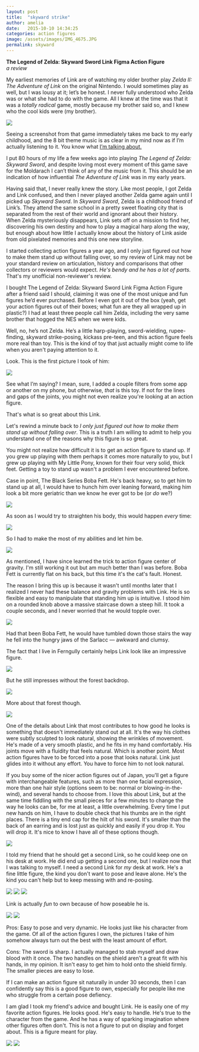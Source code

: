 ```yaml
---
layout: post
title:  "skyward strike"
author: amelia
date:   2015-10-10 14:34:25
categories: action figures
image: /assets/images/IMG_4675.JPG
permalink: skyward
---
```


**The Legend of Zelda: Skyward Sword Link Figma Action Figure**
<br/>*a review*

My earliest memories of Link are of watching my older brother play *Zelda II: The Adventure of Link* on the original Nintendo. I would sometimes play as well, but I was lousy at it; let’s be honest. I never fully understood who Zelda was or what she had to do with the game. All I knew at the time was that it was a *totally radical* game, mostly because my brother said so, and I knew who the cool kids were (my brother). 

<img src="/assets/images/linkpixel.jpg">

Seeing a screenshot from that game immediately takes me back to my early childhood, and the 8 bit theme music is as clear in my mind now as if I’m actually listening to it. You know what <a href="https://www.youtube.com/watch?v=D2vUmtUBHto" target="_blank">I’m talking about.</a>

I put 80 hours of my life a few weeks ago into playing *The Legend of Zelda: Skyward Sword*, and despite loving most every moment of this game save for the Moldarach I can’t think of any of the music from it. This should be an indication of how influential *The Adventure of Link* was in my early years.

Having said that, I never really knew the story. Like most people, I got Zelda and Link confused, and then I never played another Zelda game again until I picked up *Skyward Sword*. In *Skyward Sword*, Zelda is a childhood friend of Link’s. They attend the same school in a pretty sweet floating city that is separated from the rest of their world and ignorant about their history. When Zelda mysteriously disappears, Link sets off on a mission to find her, discovering his own destiny and how to play a magical harp along the way, but enough about how little I actually know about the history of Link aside from old pixelated memories and this one new storyline. 

I started collecting action figures a year ago, and I only just figured out how to make them stand up without falling over, so my review of Link may not be your standard review on articulation, history and comparisons that other collectors or reviewers would expect. *He's bendy and he has a lot of parts.* That's my unofficial non-reviewer's review.

I bought The Legend of Zelda: Skyward Sword Link Figma Action Figure after a friend said I should, claiming it was one of the most unique and fun figures he’d ever purchased. Before I even got it out of the box (yeah, get your action figures out of their boxes; what fun are they all wrapped up in plastic?) I had at least three people call him Zelda, including the very same brother that hogged the NES when we were kids.

Well, no, he’s not Zelda. He’s a little harp-playing, sword-wielding, rupee-finding, skyward strike-posing, kickass pre-teen, and this action figure feels more real than toy. This is the kind of toy that just actually might come to life when you aren't paying attention to it.

Look. This is the first picture I took of him:

<img src="/assets/images/link248.png">

See what I’m saying? I mean, sure, I added a couple filters from some app or another on my phone, but otherwise, *that* is this toy. If not for the lines and gaps of the joints, you might not even realize you're looking at an action figure.

That's what is so great about this Link.

Let's rewind a minute back to *I only just figured out how to make them stand up without falling over*. This is a truth I am willing to admit to help you understand one of the reasons why this figure is so great.

You might not realize how difficult it is to get an action figure to stand up. If you grew up playing with them perhaps it comes more naturally to you, but I grew up playing with My Little Pony, known for their four very solid, thick feet. Getting a toy to stand up wasn't a problem I ever encountered before.

Case in point, The Black Series Boba Fett. He's back heavy, so to get him to stand up at all, I would have to hunch him over leaning forward, making him look a bit more geriatric than we know he ever got to be (or *do* we?)

<img src="/assets/images/bf1.jpg">

As soon as I would try to straighten his body, this would happen *every* time:

<img src="/assets/images/bf2.jpg">

So I had to make the most of my abilities and let him be.

<img src="/assets/images/bf3.jpg">

As mentioned, I have since learned the trick to action figure center of gravity. I'm still working it out but am much better than I was before. Boba Fett is currently flat on his back, but this time it's the cat's fault. Honest.

The reason I bring this up is because it wasn't until months later that I realized I never had these balance and gravity problems with Link. He is so flexible and easy to manipulate that standing him up is intuitive. I stood him on a rounded knob above a massive staircase down a steep hill. It took a couple seconds, and I never worried that he would topple over.

<img src="/assets/images/knob.JPG">

Had that been Boba Fett, he would have tumbled down those stairs the way he fell into the hungry jaws of the Sarlacc — awkward and clumsy.

The fact that I live in Ferngully certainly helps Link look like an impressive figure.

<img src="/assets/images/link3.JPG">

But he still impresses without the forest backdrop.

<img src="/assets/images/toy.JPG">

More about that forest though.

<img src="/assets/images/forest.JPG">

One of the details about Link that most contributes to how good he looks is something that doesn't immediately stand out at all. It's the way his clothes were subtly sculpted to look natural, showing the wrinkles of movement. He's made of a very smooth plastic, and he fits in my hand comfortably. His joints move with a fluidity that feels natural. Which is another point. Most action figures have to be forced into a pose that looks natural. Link just glides into it without any effort. You have to force him to not look natural.

If you buy some of the nicer action figures out of Japan, you'll get a figure with interchangeable features, such as more than one facial expression, more than one hair style (options seem to be: normal or blowing-in-the-wind), and several hands to choose from. I love this about Link, but at the same time fiddling with the small pieces for a few minutes to change the way he looks can be, for me at least, a little overwhelming. Every time I put new hands on him, I have to double check that his thumbs are in the right places. There is a tiny end cap for the hilt of his sword. It's smaller than the back of an earring and is lost just as quickly and easily if you drop it. You will drop it. It's nice to know I have all of these options though.

<img src="/assets/images/pieces.jpg">

I told my friend that he should get a second Link, so he could keep one on his desk at work. He did end up getting a second one, but I realize now that I was talking to myself. I need a second Link for *my* desk at work. He's a fine little figure, the kind you don't want to pose and leave alone. He's the kind you can't help but to keep messing with and re-posing.

<img src="/assets/images/l2.JPG">
<img src="/assets/images/l3.JPG">
<img src="/assets/images/link.JPG">

Link is actually *fun* to own because of how poseable he is.

<img src="/assets/images/l6.jpg">
<img src="/assets/images/l7.jpg">

Pros: Easy to pose and very dynamic. He looks just like his character from the game. Of all of the action figures I own, the pictures I take of him somehow always turn out the best with the least amount of effort.

Cons: The sword is sharp. I actually managed to stab myself and draw blood with it once. The two handles on the shield aren't a great fit with his hands, in my opinion. It isn't easy to get him to hold onto the shield firmly. The smaller pieces are easy to lose.

If I can make an action figure sit naturally in under 30 seconds, then I can confidently say this is a good figure to own, especially for people like me who struggle from a certain pose defiency.

I am glad I took my friend's advice and bought Link. He is easily one of my favorite action figures. He looks good. He's easy to handle. He's true to the character from the game. And he has a way of sparking imagination where other figures often don't. This is not a figure to put on display and forget about. This is a figure meant for play.

<img src="/assets/images/l9.jpg">
<img src="/assets/images/l5.jpg">
